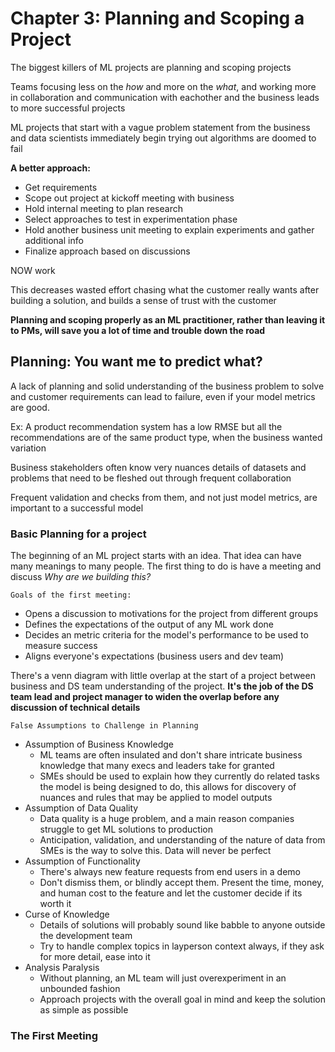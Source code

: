 # Chapter 3: Planning and Scoping a Project

The biggest killers of ML projects are planning and scoping projects

Teams focusing less on the *how* and more on the *what*, and working more in collaboration and communication with eachother and the business leads to more successful projects

ML projects that start with a vague problem statement from the business and data scientists immediately begin trying out algorithms are doomed to fail

**A better approach:**

- Get requirements
- Scope out project at kickoff meeting with business
- Hold internal meeting to plan research
- Select approaches to test in experimentation phase
- Hold another business unit meeting to explain experiments and gather additional info
- Finalize approach based on discussions

NOW work

This decreases wasted effort chasing what the customer really wants after building a solution, and builds a sense of trust with the customer

**Planning and scoping properly as an ML practitioner, rather than leaving it to PMs, will save you a lot of time and trouble down the road**

## Planning: You want me to predict what?

A lack of planning and solid understanding of the business problem to solve and customer requirements can lead to failure, even if your model metrics are good.

Ex: A product recommendation system has a low RMSE but all the recommendations are of the same product type, when the business wanted variation

Business stakeholders often know very nuances details of datasets and problems that need to be fleshed out through frequent collaboration

Frequent validation and checks from them, and not just model metrics, are important to a successful model

### Basic Planning for a project

The beginning of an ML project starts with an idea. That idea can have many meanings to many people. The first thing to do is have a meeting and discuss *Why are we building this?*

`Goals of the first meeting:`

- Opens a discussion to motivations for the project from different groups
- Defines the expectations of the output of any ML work done
- Decides an metric criteria for the model's performance to be used to measure success
- Aligns everyone's expectations (business users and dev team)

There's a venn diagram with little overlap at the start of a project between business and DS team understanding of the project. **It's the job of the DS team lead and project manager to widen the overlap before any discussion of technical details**

`False Assumptions to Challenge in Planning`

- Assumption of Business Knowledge
  - ML teams are often insulated and don't share intricate business knowledge that many execs and leaders take for granted
  - SMEs should be used to explain how they currently do related tasks the model is being designed to do, this allows for discovery of nuances and rules that may be applied to model outputs
- Assumption of Data Quality
  - Data quality is a huge problem, and a main reason companies struggle to get ML solutions to production
  - Anticipation, validation, and understanding of the nature of data from SMEs is the way to solve this. Data will never be perfect
- Assumption of Functionality
  - There's always new feature requests from end users in a demo
  - Don't dismiss them, or blindly accept them. Present the time, money, and human cost to the feature and let the customer decide if its worth it
- Curse of Knowledge
  - Details of solutions will probably sound like babble to anyone outside the development team
  - Try to handle complex topics in layperson context always, if they ask for more detail, ease into it
- Analysis Paralysis
  - Without planning, an ML team will just overexperiment in an unbounded fashion
  - Approach projects with the overall goal in mind and keep the solution as simple as possible

### The First Meeting
